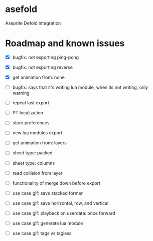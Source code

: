 # asefold
Aseprite Defold integration

# Roadmap and known issues
- [X] bugfix: not exporting ping-pong
- [X] bugfix: not exporting reverse
- [X] get animation from: none
- [ ] bugfix: says that it's writing lua module, when its not writing, only warning
- [ ] repeat last export
- [ ] PT localization
- [ ] store preferences
- [ ] new lua modules export
- [ ] get animation from: layers
- [ ] sheet type: packed
- [ ] sheet type: columns
- [ ] read collision from layer
- [ ] functionality of merge down before export

- [ ] use case gif: save stacked former
- [ ] use case gif: save horizontal, row, and vertical
- [ ] use case gif: playback on userdata: once forward
- [ ] use case gif: generate lua module
- [ ] use case gif: tags vs tagless

